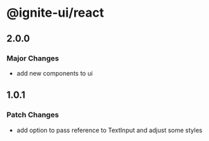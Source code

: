 # @ignite-ui/react

## 2.0.0

### Major Changes

- add new components to ui

## 1.0.1

### Patch Changes

- add option to pass reference to TextInput and adjust some styles
